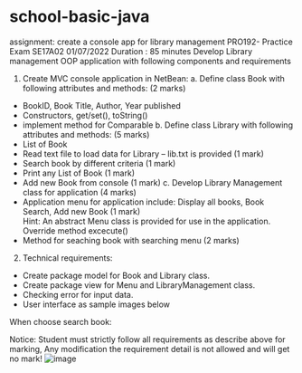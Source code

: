 # school-basic-java
assignment: create a console app for library management
PRO192- Practice Exam SE17A02	01/07/2022
Duration : 85 minutes
Develop Library management OOP application with following components and requirements
1.	Create MVC console application in NetBean:
a.	Define class Book with following attributes and methods:  (2 marks)
+ BookID, Book Title, Author, Year published  
+ Constructors, get/set(), toString() 
+ implement method for Comparable
b.	Define class Library with following attributes and methods:  (5 marks)
+ List of Book
+ Read text file to load data for Library – lib.txt is provided (1 mark) 
+ Search book by different criteria  (1 mark)
+ Print any List of Book (1 mark)
+ Add new Book from console (1 mark)
c.	Develop Library Management class for application  (4 marks)
+ Application menu for application include: Display all books, Book Search, Add new Book (1 mark)  
Hint: An abstract Menu class is provided for use in the application. Override method excecute()
+ Method for seaching book with searching menu  (2 marks)  
2.	Technical requirements:
+ Create package model for Book and Library class.
+ Create package view for Menu and LibraryManagement class.
+ Checking error for input data.
+ User interface as sample images below   
 
When choose search book:
 
 
Notice: Student must strictly follow all requirements as describe above for marking, 
Any modification the requirement detail is not allowed and will get no mark!
![image](https://user-images.githubusercontent.com/69661294/219957216-5bc81e71-323c-4ba8-a3fc-f544df483624.png)
